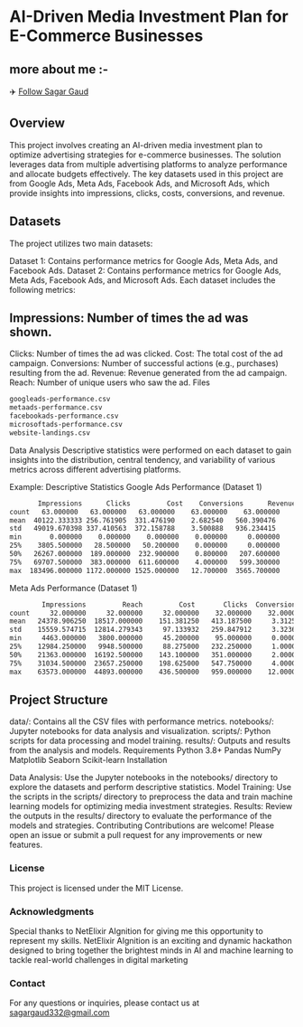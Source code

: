 # AI-Driven Media Investment Plan for E-Commerce Businesses

## more about me :-
✈️ [Follow Sagar Gaud](https://www.linkedin.com/in/sagargaud332/)

## Overview
This project involves creating an AI-driven media investment plan to optimize advertising strategies for e-commerce businesses. The solution leverages data from multiple advertising platforms to analyze performance and allocate budgets effectively. The key datasets used in this project are from Google Ads, Meta Ads, Facebook Ads, and Microsoft Ads, which provide insights into impressions, clicks, costs, conversions, and revenue.

## Datasets
The project utilizes two main datasets:

Dataset 1: Contains performance metrics for Google Ads, Meta Ads, and Facebook Ads.
Dataset 2: Contains performance metrics for Google Ads, Meta Ads, Facebook Ads, and Microsoft Ads.
Each dataset includes the following metrics:

## Impressions: Number of times the ad was shown.
Clicks: Number of times the ad was clicked.
Cost: The total cost of the ad campaign.
Conversions: Number of successful actions (e.g., purchases) resulting from the ad.
Revenue: Revenue generated from the ad campaign.
Reach: Number of unique users who saw the ad.
Files

```sh
googleads-performance.csv
metaads-performance.csv
facebookads-performance.csv
microsoftads-performance.csv
website-landings.csv
```

Data Analysis
Descriptive statistics were performed on each dataset to gain insights into the distribution, central tendency, and variability of various metrics across different advertising platforms.

Example: Descriptive Statistics
Google Ads Performance (Dataset 1)

```sh
       Impressions      Clicks         Cost    Conversions      Revenue
count   63.000000   63.000000   63.000000    63.000000    63.000000
mean  40122.333333 256.761905  331.476190    2.682540   560.390476
std   49019.670398 337.410563  372.158788    3.500888   936.234415
min       0.000000    0.000000    0.000000    0.000000     0.000000
25%    3805.500000   28.500000   50.200000    0.000000     0.000000
50%   26267.000000  189.000000  232.900000    0.800000   207.600000
75%   69707.500000  383.000000  611.600000    4.000000   599.300000
max  183496.000000 1172.000000 1525.000000   12.700000  3565.700000
```

Meta Ads Performance (Dataset 1)

```sh
        Impressions         Reach         Cost       Clicks  Conversions
count     32.000000     32.000000     32.000000    32.000000    32.000000
mean   24378.906250  18517.000000    151.381250   413.187500     3.312500
std    15559.574715  12814.279343     97.133932   259.847912     3.323665
min     4463.000000   3800.000000     45.200000    95.000000     0.000000
25%    12984.250000   9948.500000     88.275000   232.250000     1.000000
50%    21363.000000  16192.500000    143.100000   351.000000     2.000000
75%    31034.500000  23657.250000    198.625000   547.750000     4.000000
max    63573.000000  44893.000000    436.500000   959.000000    12.000000
```

## Project Structure
data/: Contains all the CSV files with performance metrics.
notebooks/: Jupyter notebooks for data analysis and visualization.
scripts/: Python scripts for data processing and model training.
results/: Outputs and results from the analysis and models.
Requirements
Python 3.8+
Pandas
NumPy
Matplotlib
Seaborn
Scikit-learn
Installation

Data Analysis: Use the Jupyter notebooks in the notebooks/ directory to explore the datasets and perform descriptive statistics.
Model Training: Use the scripts in the scripts/ directory to preprocess the data and train machine learning models for optimizing media investment strategies.
Results: Review the outputs in the results/ directory to evaluate the performance of the models and strategies.
Contributing
Contributions are welcome! Please open an issue or submit a pull request for any improvements or new features.

### License
This project is licensed under the MIT License.

### Acknowledgments
Special thanks to NetElixir AIgnition for giving me this opportunity to represent my skills.
NetElixir AIgnition is an exciting and dynamic hackathon designed to bring together the brightest minds in AI and machine learning to tackle real-world challenges in digital marketing

### Contact
For any questions or inquiries, please contact us at sagargaud332@gmail.com
